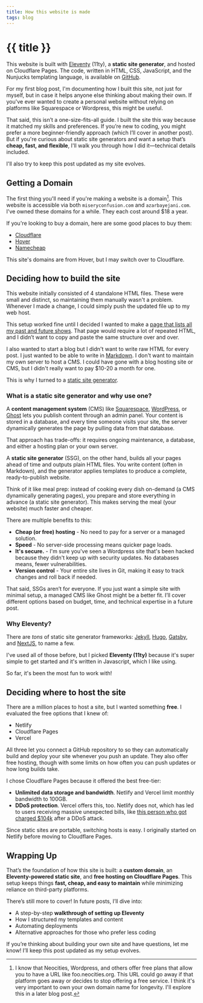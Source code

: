 ```yaml
---
title: How this website is made
tags: blog
---
```


# {{ title }}

This website is built with [Eleventy](https://11ty.dev) (11ty), a **static site
generator**, and hosted on Cloudflare Pages. The code, written in HTML, CSS,
JavaScript, and the Nunjucks templating language, is available on
[GitHub](https://github.com/azarbayejani/miseryconfusion.com).

For my first blog post, I'm documenting how I built this site, not just for
myself, but in case it helps anyone else thinking about making their own. If
you've ever wanted to create a personal website without relying on platforms
like Squarespace or Wordpress, this might be useful.

That said, this isn’t a one-size-fits-all guide. I built the site this way
because it matched my skills and preferences. If you’re new to coding, you might
prefer a more beginner-friendly approach (which I’ll cover in another post). But
if you're curious about static site generators and want a setup that’s **cheap,
fast, and flexible**, I'll walk you through how I did it—technical details
included.

I'll also try to keep this post updated as my site evolves.

## Getting a Domain

The first thing you'll need if you're making a website is a domain[^1]. This
website is accessible via both `miseryconfusion.com` and `azarbayejani.com`.
I've owned these domains for a while. They each cost around $18 a year.

If you're looking to buy a domain, here are some good places to buy them:

- [Cloudflare](https://cloudflare.com)
- [Hover](https://hover.com)
- [Namecheap](https://namecheap.com)

This site's domains are from Hover, but I may switch over to Cloudflare.

## Deciding how to build the site

This website initially consisted of 4 standalone HTML files. These were small
and distinct, so maintaining them manually wasn't a problem. Whenever I made a
change, I could simply push the updated file up to my web host.

This setup worked fine until I decided I wanted to make a
[page that lists all my past and future shows](/shows). That page would require
a lot of repeated HTML, and I didn’t want to copy and paste the same structure
over and over.

I also wanted to start a blog but I didn't want to write raw HTML for every
post. I just wanted to be able to write in
[Markdown](https://en.wikipedia.org/wiki/Markdown). I don't want to maintain my
own server to host a CMS. I could have gone with a blog hosting site or CMS, but
I didn't really want to pay $10-20 a month for one.

This is why I turned to a
[static site generator](https://en.wikipedia.org/wiki/Static_site_generator).

### What is a static site generator and why use one?

A **content management system** (CMS) like
[Squarespace](https://squarespace.com), [WordPress](https://wordpress.com), or
[Ghost](http://ghost.org) lets you publish content through an admin panel. Your
content is stored in a database, and every time someone visits your site, the
server dynamically generates the page by pulling data from that database.

That approach has trade-offs: it requires ongoing maintenance, a database, and
either a hosting plan or your own server.

A **static site generator** (SSG), on the other hand, builds all your pages
ahead of time and outputs plain HTML files. You write content (often in
Markdown), and the generator applies templates to produce a complete,
ready-to-publish website.

Think of it like meal prep: instead of cooking every dish on-demand (a CMS
dynamically generating pages), you prepare and store everything in advance (a
static site generator). This makes serving the meal (your website) much faster
and cheaper.

There are multiple benefits to this:

- **Cheap (or free) hosting** - No need to pay for a server or a managed
  solution.
- **Speed** - No server-side processing means quicker page loads.
- **It's secure.** - I'm sure you've seen a Wordpress site that's been hacked
  because they didn't keep up with security updates. No databases means, fewer
  vulnerabilities.
- **Version control** - Your entire site lives in Git, making it easy to track
  changes and roll back if needed.

That said, SSGs aren’t for everyone. If you just want a simple site with minimal
setup, a managed CMS like Ghost might be a better fit. I’ll cover different
options based on budget, time, and technical expertise in a future post.

### Why Eleventy?

There are _tons_ of static site generator frameworks:
[Jekyll](https://jekyllrb.com), [Hugo](https://gohugo.io),
[Gatsby](https://www.gatsbyjs.com), and [NextJS](https://nextjs.org), to name a
few.

I've used all of those before, but I picked **Eleventy (11ty)** because it's
super simple to get started and it's written in Javascript, which I like using.

So far, it's been the most fun to work with!

## Deciding where to host the site

There are a million places to host a site, but I wanted something **free**. I
evaluated the free options that I knew of:

- Netlify
- Cloudflare Pages
- Vercel

All three let you connect a GitHub repository to so they can automatically build
and deploy your site whenever you push an update. They also offer free hosting,
though with some limits on how often you can push updates or how long builds
take.

I chose Cloudflare Pages because it offered the best free-tier:

- **Unlimited data storage and bandwidth**. Netlify and Vercel limit monthly
  bandwidth to 100GB.
- **DDoS protection**. Vercel offers this, too. Netlify does not, which has led
  to users receiving massive unexpected bills, like
  [this person who got charged $104k](https://www.reddit.com/r/webdev/comments/1b14bty/netlify_just_sent_me_a_104k_bill_for_a_simple/)
  after a DDoS attack.

Since static sites are portable, switching hosts is easy. I originally started
on Netlify before moving to Cloudflare Pages.

## Wrapping Up

That’s the foundation of how this site is built: a **custom domain**, an
**Eleventy-powered static site**, and **free hosting on Cloudflare Pages**. This
setup keeps things **fast, cheap, and easy to maintain** while minimizing
reliance on third-party platforms.

There’s still more to cover! In future posts, I’ll dive into:

- A step-by-step **walkthrough of setting up Eleventy**
- How I structured my templates and content
- Automating deployments
- Alternative approaches for those who prefer less coding

If you’re thinking about building your own site and have questions, let me know!
I’ll keep this post updated as my setup evolves.

[^1]:
    I know that Neocities, Wordpress, and others offer free plans that allow you
    to have a URL like foo.neocities.org. This URL could go away if that
    platform goes away or decides to stop offering a free service. I think it's
    very important to own your own domain name for longevity. I'll explore this
    in a later blog post.

